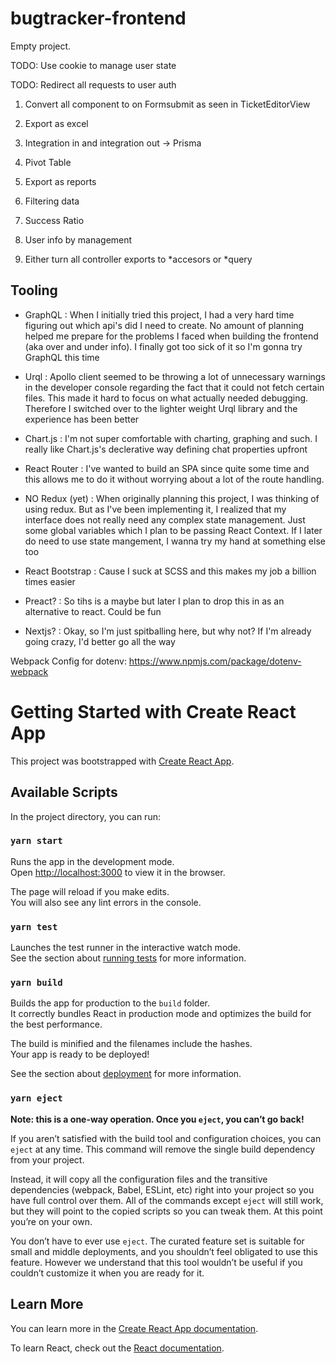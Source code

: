 # bugtracker-frontend

Empty project.

TODO: Use cookie to manage user state

TODO: Redirect all requests to user auth

1. Convert all <Link> component to on Formsubmit as seen in TicketEditorView

2. Export as excel

3. Integration in and integration out -> Prisma

4. Pivot Table

5. Export as reports

6. Filtering data

7. Success Ratio

8. User info by management

9. Either turn all controller exports to *accesors or *query

## Tooling

-   GraphQL : When I initially tried this project, I had a very hard time figuring out which api's did I need to create. No amount of planning helped me prepare for the problems I faced when building the frontend (aka over and under info). I finally got too sick of it so I'm gonna try GraphQL this time

-   Urql : Apollo client seemed to be throwing a lot of unnecessary warnings in the developer console regarding the fact that it could not fetch certain files. This made it hard to focus on what actually needed debugging. Therefore I switched over to the lighter weight Urql library and the experience has been better

-   Chart.js : I'm not super comfortable with charting, graphing and such. I really like Chart.js's declerative way defining chat properties upfront

-   React Router : I've wanted to build an SPA since quite some time and this allows me to do it without worrying about a lot of the route handling.

-   NO Redux (yet) : When originally planning this project, I was thinking of using redux. But as I've been implementing it, I realized that my interface does not really need any complex state management. Just some global variables which I plan to be passing React Context. If I later do need to use state mangement, I wanna try my hand at something else too

-   React Bootstrap : Cause I suck at SCSS and this makes my job a billion times easier

-   Preact? : So tihs is a maybe but later I plan to drop this in as an alternative to react. Could be fun

-   Nextjs? : Okay, so I'm just spitballing here, but why not? If I'm already going crazy, I'd better go all the way

Webpack Config for dotenv: https://www.npmjs.com/package/dotenv-webpack

# Getting Started with Create React App

This project was bootstrapped with [Create React App](https://github.com/facebook/create-react-app).

## Available Scripts

In the project directory, you can run:

### `yarn start`

Runs the app in the development mode.\
Open [http://localhost:3000](http://localhost:3000) to view it in the browser.

The page will reload if you make edits.\
You will also see any lint errors in the console.

### `yarn test`

Launches the test runner in the interactive watch mode.\
See the section about [running tests](https://facebook.github.io/create-react-app/docs/running-tests) for more information.

### `yarn build`

Builds the app for production to the `build` folder.\
It correctly bundles React in production mode and optimizes the build for the best performance.

The build is minified and the filenames include the hashes.\
Your app is ready to be deployed!

See the section about [deployment](https://facebook.github.io/create-react-app/docs/deployment) for more information.

### `yarn eject`

**Note: this is a one-way operation. Once you `eject`, you can’t go back!**

If you aren’t satisfied with the build tool and configuration choices, you can `eject` at any time. This command will remove the single build dependency from your project.

Instead, it will copy all the configuration files and the transitive dependencies (webpack, Babel, ESLint, etc) right into your project so you have full control over them. All of the commands except `eject` will still work, but they will point to the copied scripts so you can tweak them. At this point you’re on your own.

You don’t have to ever use `eject`. The curated feature set is suitable for small and middle deployments, and you shouldn’t feel obligated to use this feature. However we understand that this tool wouldn’t be useful if you couldn’t customize it when you are ready for it.

## Learn More

You can learn more in the [Create React App documentation](https://facebook.github.io/create-react-app/docs/getting-started).

To learn React, check out the [React documentation](https://reactjs.org/).
